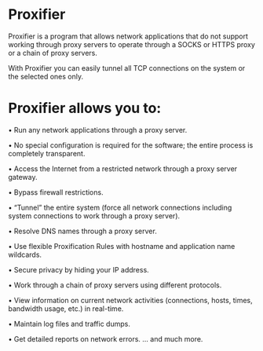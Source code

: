 # Proxifier

Proxifier is a program that allows network applications that do not support working through proxy servers to operate through a SOCKS or HTTPS proxy or a chain of proxy servers.

With Proxifier you can easily tunnel all TCP connections on the system or the selected ones only.

# Proxifier allows you to:
• Run any network applications through a proxy server. 

• No special configuration is required for the software; the entire process is completely transparent.

• Access the Internet from a restricted network through a proxy server gateway.

• Bypass firewall restrictions.

• “Tunnel” the entire system (force all network connections including system connections to work through a proxy server).

• Resolve DNS names through a proxy server.

• Use flexible Proxification Rules with hostname and application name wildcards.

• Secure privacy by hiding your IP address.

• Work through a chain of proxy servers using different protocols.

• View information on current network activities (connections, hosts, times, bandwidth usage, etc.) in real-time.

• Maintain log files and traffic dumps.

• Get detailed reports on network errors.
... and much more.
